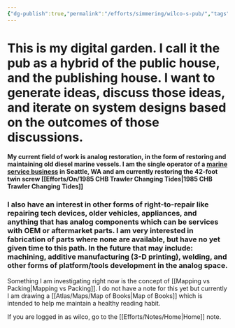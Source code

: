 ```yaml
---
{"dg-publish":true,"permalink":"/efforts/simmering/wilco-s-pub/","tags":["gardenEntry"]}
---
```



# This is my digital garden. I call it the pub as a hybrid of the public house, and the publishing house. I want to generate ideas, discuss those ideas, and iterate on system designs based on the outcomes of those discussions.

#### My current field of work is analog restoration, in the form of restoring and maintaining old diesel marine vessels. I am the single operator of a [marine service business](https://joshsmarineseattle.com) in Seattle, WA and am currently restoring the 42-foot twin screw [[Efforts/On/1985 CHB Trawler Changing Tides\|1985 CHB Trawler Changing Tides]]

### I also have an interest in other forms of right-to-repair like repairing tech devices, older vehicles, appliances, and anything that has analog components which can be services with OEM or aftermarket parts. I am very interested in fabrication of parts where none are available, but have no yet given time to this path. In the future that may include: machining, additive manufacturing (3-D printing), welding, and other forms of platform/tools development in the analog space.

Something I am investigating right now is the concept of [[Mapping vs Packing\|Mapping vs Packing]]. I do not have a note for this yet but currently I am drawing a [[Atlas/Maps/Map of Books\|Map of Books]] which is intended to help me maintain a healthy reading habit.


If you are logged in as wilco, go to the [[Efforts/Notes/Home\|Home]] note.